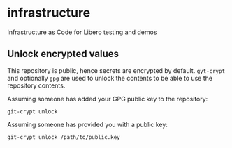 # infrastructure
Infrastructure as Code for Libero testing and demos

## Unlock encrypted values

This repository is public, hence secrets are encrypted by default. `gyt-crypt` and optionally `gpg` are used to unlock the contents to be able to use the repository contents.

Assuming someone has added your GPG public key to the repository:

```
git-crypt unlock
```

Assuming someone has provided you with a public key:

```
git-crypt unlock /path/to/public.key
```
